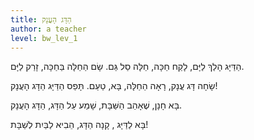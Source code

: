 ```yaml
---
title: הַדָּג הָעֲנָק
author: a teacher
level: bw_lev_1
---
```

הַדַּיָּג הָלַךְ לַיָּם, 
 לָקַח חַכָּה, חַלָּה 
 סַל גַּם. 
 שָׂם הַחַלָּה בַּחַכָּה, 
 זָרַק לַיָּם. 

 שָׂחָה דָּג עֲנָק, 
 רָאָה הַחַלָּה, 
 בָּא, טַעַם. 
 תָּפַס הַדַּיָּג 
 הַדָּג הָעֲנָק! 

 בָּא חָנָן, 
 שֶׁאָהַב הַשַּׁבָּת, 
 שָׁמַע עַל הַדָּג, 
 הַדָּג הָעֲנָק. 

 בָּא לַדַּיָּג , 
 קָנָה הַדָּג, 
 הֵבִיא לַבַּיִת לְשַׁבָּת!